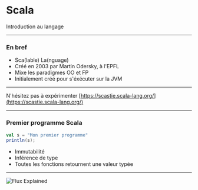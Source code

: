 # Scala 

Introduction au langage

---

### En bref

- Sca(lable) La(nguage)
- Créé en 2003 par Martin Odersky, à l'EPFL
- Mixe les paradigmes OO et FP
- Initialement créé pour s'éxécuter sur la JVM

---

N'hésitez pas à expérimenter [https://scastie.scala-lang.org/](https://scastie.scala-lang.org/)

---

### Premier programme Scala

```scala
val s = "Mon premier programme"
println(s);
```

- Immutabilité
- Inférence de type
- Toutes les fonctions retournent une valeur typée

---

![Flux Explained](https://facebook.github.io/flux/img/flux-simple-f8-diagram-explained-1300w.png)
